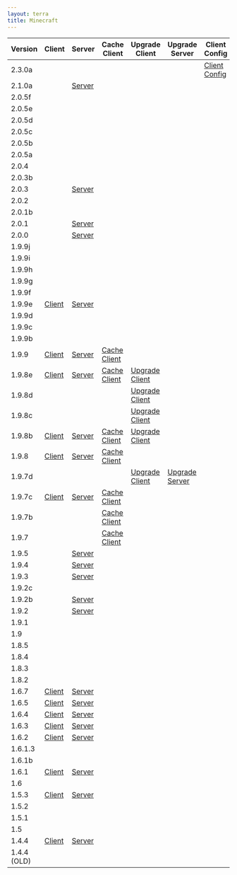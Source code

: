 ```yaml
---
layout: terra
title: Minecraft
---
```


| Version     | Client                                                                                                    | Server                                                                                                            | Cache Client                                                                                              | Upgrade Client                                                                                                                         | Upgrade Server                                                                                                                              | Client Config                                                                                                 | Server Config                                                                                                  |
|-------------|-----------------------------------------------------------------------------------------------------------|-------------------------------------------------------------------------------------------------------------------|-----------------------------------------------------------------------------------------------------------|----------------------------------------------------------------------------------------------------------------------------------------|---------------------------------------------------------------------------------------------------------------------------------------------|---------------------------------------------------------------------------------------------------------------|----------------------------------------------------------------------------------------------------------------|
| 2.3.0a      |                                                                                                           |                                                                                                                   |                                                                                                           |                                                                                                                                        |                                                                                                                                             | [Client Config](https://files.thorfusion.xyz/modpack-downloads/client-config/TerralizationModcore-2.3.0a.zip) | [Server Config](https://files.thorfusion.xyz/modpack-downloads/server-config/TerralizationModcore-s2.3.0a.zip) |
| 2.1.0a      |                                                                                                           | [Server](https://files.thorfusion.xyz/modpack-downloads/server/terralization%202.1.0a%20server.zip)               |                                                                                                           |                                                                                                                                        |                                                                                                                                             |                                                                                                               |                                                                                                                |
| 2.0.5f      |                                                                                                           |                                                                                                                   |                                                                                                           |                                                                                                                                        |                                                                                                                                             |                                                                                                               |                                                                                                                |
| 2.0.5e      |                                                                                                           |                                                                                                                   |                                                                                                           |                                                                                                                                        |                                                                                                                                             |                                                                                                               |                                                                                                                |
| 2.0.5d      |                                                                                                           |                                                                                                                   |                                                                                                           |                                                                                                                                        |                                                                                                                                             |                                                                                                               |                                                                                                                |
| 2.0.5c      |                                                                                                           |                                                                                                                   |                                                                                                           |                                                                                                                                        |                                                                                                                                             |                                                                                                               |                                                                                                                |
| 2.0.5b      |                                                                                                           |                                                                                                                   |                                                                                                           |                                                                                                                                        |                                                                                                                                             |                                                                                                               |                                                                                                                |
| 2.0.5a      |                                                                                                           |                                                                                                                   |                                                                                                           |                                                                                                                                        |                                                                                                                                             |                                                                                                               |                                                                                                                |
| 2.0.4       |                                                                                                           |                                                                                                                   |                                                                                                           |                                                                                                                                        |                                                                                                                                             |                                                                                                               |                                                                                                                |
| 2.0.3b      |                                                                                                           |                                                                                                                   |                                                                                                           |                                                                                                                                        |                                                                                                                                             |                                                                                                               |                                                                                                                |
| 2.0.3       |                                                                                                           | [Server](https://files.thorfusion.xyz/modpack-downloads/server/terralization%202.0.3%20-%20server.7z)             |                                                                                                           |                                                                                                                                        |                                                                                                                                             |                                                                                                               |                                                                                                                |
| 2.0.2       |                                                                                                           |                                                                                                                   |                                                                                                           |                                                                                                                                        |                                                                                                                                             |                                                                                                               |                                                                                                                |
| 2.0.1b      |                                                                                                           |                                                                                                                   |                                                                                                           |                                                                                                                                        |                                                                                                                                             |                                                                                                               |                                                                                                                |
| 2.0.1       |                                                                                                           | [Server](https://files.thorfusion.xyz/modpack-downloads/server/terralization%202.0%20and%202.0.1%20-%20server.7z) |                                                                                                           |                                                                                                                                        |                                                                                                                                             |                                                                                                               |                                                                                                                |
| 2.0.0       |                                                                                                           | [Server](https://files.thorfusion.xyz/modpack-downloads/server/terralization%202.0%20and%202.0.1%20-%20server.7z) |                                                                                                           |                                                                                                                                        |                                                                                                                                             |                                                                                                               |                                                                                                                |
| 1.9.9j      |                                                                                                           |                                                                                                                   |                                                                                                           |                                                                                                                                        |                                                                                                                                             |                                                                                                               |                                                                                                                |
| 1.9.9i      |                                                                                                           |                                                                                                                   |                                                                                                           |                                                                                                                                        |                                                                                                                                             |                                                                                                               |                                                                                                                |
| 1.9.9h      |                                                                                                           |                                                                                                                   |                                                                                                           |                                                                                                                                        |                                                                                                                                             |                                                                                                               |                                                                                                                |
| 1.9.9g      |                                                                                                           |                                                                                                                   |                                                                                                           |                                                                                                                                        |                                                                                                                                             |                                                                                                               |                                                                                                                |
| 1.9.9f      |                                                                                                           |                                                                                                                   |                                                                                                           |                                                                                                                                        |                                                                                                                                             |                                                                                                               |                                                                                                                |
| 1.9.9e      | [Client](https://files.thorfusion.xyz/modpack-downloads/client/Terralization%201.9.9e%20Client.zip)       | [Server](https://files.thorfusion.xyz/modpack-downloads/server/Terralization%201.9.9e%20Server.zip)               |                                                                                                           |                                                                                                                                        |                                                                                                                                             |                                                                                                               |                                                                                                                |
| 1.9.9d      |                                                                                                           |                                                                                                                   |                                                                                                           |                                                                                                                                        |                                                                                                                                             |                                                                                                               |                                                                                                                |
| 1.9.9c      |                                                                                                           |                                                                                                                   |                                                                                                           |                                                                                                                                        |                                                                                                                                             |                                                                                                               |                                                                                                                |
| 1.9.9b      |                                                                                                           |                                                                                                                   |                                                                                                           |                                                                                                                                        |                                                                                                                                             |                                                                                                               |                                                                                                                |
| 1.9.9       | [Client](https://files.thorfusion.xyz/modpack-downloads/client/Terralization%201.9.9%20Client.zip)        | [Server](https://files.thorfusion.xyz/modpack-downloads/server/Terralization%201.9.9%20Server.zip)                | [Cache Client](https://files.thorfusion.xyz/modpack-downloads/cache/Terralization%201.9.9%20Cache.zip)    |                                                                                                                                        |                                                                                                                                             |                                                                                                               |                                                                                                                |
| 1.9.8e      | [Client](https://files.thorfusion.xyz/modpack-downloads/client/Terralization%201.9.8e%20Client.zip)       | [Server](https://files.thorfusion.xyz/modpack-downloads/server/Terralization%201.9.8e%20server.zip)               | [Cache Client](https://files.thorfusion.xyz/modpack-downloads/cache/Terralization%201.9.8e%20Cache.zip)   | [Upgrade Client](https://files.thorfusion.xyz/modpack-downloads/upgrade/Terralization%201.9.8e%20Upgrade.zip)                          |                                                                                                                                             |                                                                                                               |                                                                                                                |
| 1.9.8d      |                                                                                                           |                                                                                                                   |                                                                                                           | [Upgrade Client](https://files.thorfusion.xyz/modpack-downloads/upgrade/Terralization%201.9.8d%20Upgrade.zip)                          |                                                                                                                                             |                                                                                                               |                                                                                                                |
| 1.9.8c      |                                                                                                           |                                                                                                                   |                                                                                                           | [Upgrade Client](https://files.thorfusion.xyz/modpack-downloads/upgrade/Terralization%201.9.8c%20Upgrade.zip)                          |                                                                                                                                             |                                                                                                               |                                                                                                                |
| 1.9.8b      | [Client](https://files.thorfusion.xyz/modpack-downloads/client/Terralization%201.9.8b%20client.zip)       | [Server](https://files.thorfusion.xyz/modpack-downloads/server/Terralization%201.9.8b%20server.zip)               | [Cache Client](https://files.thorfusion.xyz/modpack-downloads/cache/Terralization%201.9.8b%20cache.zip)   | [Upgrade Client](https://files.thorfusion.xyz/modpack-downloads/upgrade/Terralization%201.9.8b%20Upgrade.zip)                          |                                                                                                                                             |                                                                                                               |                                                                                                                |
| 1.9.8       | [Client](https://files.thorfusion.xyz/modpack-downloads/client/Terralization%201.9.8%20client.zip)        | [Server](https://files.thorfusion.xyz/modpack-downloads/server/Terralization%201.9.8%20server.zip)                | [Cache Client](https://files.thorfusion.xyz/modpack-downloads/cache/Terralization%201.9.8%20cache.zip)    |                                                                                                                                        |                                                                                                                                             |                                                                                                               |                                                                                                                |
| 1.9.7d      |                                                                                                           |                                                                                                                   |                                                                                                           | [Upgrade Client](https://files.thorfusion.xyz/modpack-downloads/upgrade/Terralization%201.9.7d%20upgrade%20pack%20from%201.9.7c.zip)   | [Upgrade Server](https://files.thorfusion.xyz/modpack-downloads/upgrade-server/Terralization%201.9.7d%20upgrade%20pack%20from%201.9.7c.zip) |                                                                                                               |                                                                                                                |
| 1.9.7c      | [Client](https://files.thorfusion.xyz/modpack-downloads/client/Terralization%201.9.7c%20Game%20files.zip) | [Server](https://files.thorfusion.xyz/modpack-downloads/server/Terralization%201.9.7c%20Server.zip)               | [Cache Client](https://files.thorfusion.xyz/modpack-downloads/cache/Terralization%201.9.7a-c%20Cache.zip) |                                                                                                                                        |                                                                                                                                             |                                                                                                               |                                                                                                                |
| 1.9.7b      |                                                                                                           |                                                                                                                   | [Cache Client](https://files.thorfusion.xyz/modpack-downloads/cache/Terralization%201.9.7a-c%20Cache.zip) |                                                                                                                                        |                                                                                                                                             |                                                                                                               |                                                                                                                |
| 1.9.7       |                                                                                                           |                                                                                                                   | [Cache Client](https://files.thorfusion.xyz/modpack-downloads/cache/Terralization%201.9.7a-c%20Cache.zip) |                                                                                                                                        |                                                                                                                                             |                                                                                                               |                                                                                                                |
| 1.9.5       |                                                                                                           | [Server](https://files.thorfusion.xyz/modpack-downloads/server/Terralization%201.9.5%20Server.zip)                |                                                                                                           |                                                                                                                                        |                                                                                                                                             |                                                                                                               |                                                                                                                |
| 1.9.4       |                                                                                                           | [Server](https://files.thorfusion.xyz/modpack-downloads/server/Terralization%201.9.4%20Server.zip)                |                                                                                                           |                                                                                                                                        |                                                                                                                                             |                                                                                                               |                                                                                                                |
| 1.9.3       |                                                                                                           | [Server](https://files.thorfusion.xyz/modpack-downloads/server/Terralization%201.9.3%20Server.zip)                |                                                                                                           |                                                                                                                                        |                                                                                                                                             |                                                                                                               |                                                                                                                |
| 1.9.2c      |                                                                                                           |                                                                                                                   |                                                                                                           |                                                                                                                                        |                                                                                                                                             |                                                                                                               |                                                                                                                |
| 1.9.2b      |                                                                                                           | [Server](https://files.thorfusion.xyz/modpack-downloads/server/Terralization%201.9.2b%20Server.zip)               |                                                                                                           |                                                                                                                                        |                                                                                                                                             |                                                                                                               |                                                                                                                |
| 1.9.2       |                                                                                                           | [Server](https://files.thorfusion.xyz/modpack-downloads/server/Terralization%201.9.2%20Server.zip)                |                                                                                                           |                                                                                                                                        |                                                                                                                                             |                                                                                                               |                                                                                                                |
| 1.9.1       |                                                                                                           |                                                                                                                   |                                                                                                           |                                                                                                                                        |                                                                                                                                             |                                                                                                               |                                                                                                                |
| 1.9         |                                                                                                           |                                                                                                                   |                                                                                                           |                                                                                                                                        |                                                                                                                                             |                                                                                                               |                                                                                                                |
| 1.8.5       |                                                                                                           |                                                                                                                   |                                                                                                           |                                                                                                                                        |                                                                                                                                             |                                                                                                               |                                                                                                                |
| 1.8.4       |                                                                                                           |                                                                                                                   |                                                                                                           |                                                                                                                                        |                                                                                                                                             |                                                                                                               |                                                                                                                |
| 1.8.3       |                                                                                                           |                                                                                                                   |                                                                                                           |                                                                                                                                        |                                                                                                                                             |                                                                                                               |                                                                                                                |
| 1.8.2       |                                                                                                           |                                                                                                                   |                                                                                                           |                                                                                                                                        |                                                                                                                                             |                                                                                                               |                                                                                                                |
| 1.6.7       | [Client](https://files.thorfusion.xyz/modpack-downloads/client/Terralization%201.6.7.zip)                 | [Server](https://files.thorfusion.xyz/modpack-downloads/server/Terralization%201.6.7%20Server.zip)                |                                                                                                           |                                                                                                                                        |                                                                                                                                             |                                                                                                               |                                                                                                                |
| 1.6.5       | [Client](https://files.thorfusion.xyz/modpack-downloads/client/Terralization%201.6.5.zip)                 | [Server](https://files.thorfusion.xyz/modpack-downloads/server/Terralization%201.6.5%20Server.zip)                |                                                                                                           |                                                                                                                                        |                                                                                                                                             |                                                                                                               |                                                                                                                |
| 1.6.4       | [Client](https://files.thorfusion.xyz/modpack-downloads/client/Terralization%201.6.4.zip)                 | [Server](https://files.thorfusion.xyz/modpack-downloads/server/Terralization%201.6.4%20Server.zip)                |                                                                                                           |                                                                                                                                        |                                                                                                                                             |                                                                                                               |                                                                                                                |
| 1.6.3       | [Client](https://files.thorfusion.xyz/modpack-downloads/client/Terralization%201.6.3.zip)                 | [Server](https://files.thorfusion.xyz/modpack-downloads/server/Terralization%201.6.3%20Server.zip)                |                                                                                                           |                                                                                                                                        |                                                                                                                                             |                                                                                                               |                                                                                                                |
| 1.6.2       | [Client](https://files.thorfusion.xyz/modpack-downloads/client/Terralization%201.6.2.zip)                 | [Server](https://files.thorfusion.xyz/modpack-downloads/server/Terralization%201.6.2%20Server.zip)                |                                                                                                           |                                                                                                                                        |                                                                                                                                             |                                                                                                               |                                                                                                                |
| 1.6.1.3     |                                                                                                           |                                                                                                                   |                                                                                                           |                                                                                                                                        |                                                                                                                                             |                                                                                                               |                                                                                                                |
| 1.6.1b      |                                                                                                           |                                                                                                                   |                                                                                                           |                                                                                                                                        |                                                                                                                                             |                                                                                                               |                                                                                                                |
| 1.6.1       | [Client](https://files.thorfusion.xyz/modpack-downloads/client/Terralization%201.6.1.zip)                 | [Server](https://files.thorfusion.xyz/modpack-downloads/server/Terralization%201.6.1%20Server.zip)                |                                                                                                           |                                                                                                                                        |                                                                                                                                             |                                                                                                               |                                                                                                                |
| 1.6         |                                                                                                           |                                                                                                                   |                                                                                                           |                                                                                                                                        |                                                                                                                                             |                                                                                                               |                                                                                                                |
| 1.5.3       | [Client](https://files.thorfusion.xyz/modpack-downloads/client/Terralization%201.5.3.zip)                 | [Server](https://files.thorfusion.xyz/modpack-downloads/server/Terralization%201.5.3%20Server.zip)                |                                                                                                           |                                                                                                                                        |                                                                                                                                             |                                                                                                               |                                                                                                                |
| 1.5.2       |                                                                                                           |                                                                                                                   |                                                                                                           |                                                                                                                                        |                                                                                                                                             |                                                                                                               |                                                                                                                |
| 1.5.1       |                                                                                                           |                                                                                                                   |                                                                                                           |                                                                                                                                        |                                                                                                                                             |                                                                                                               |                                                                                                                |
| 1.5         |                                                                                                           |                                                                                                                   |                                                                                                           |                                                                                                                                        |                                                                                                                                             |                                                                                                               |                                                                                                                |
| 1.4.4       | [Client](https://files.thorfusion.xyz/modpack-downloads/client/Poldencraft%201.4.4.zip)                   | [Server](https://files.thorfusion.xyz/modpack-downloads/server/Poldencraft%201.4.4%20Server.zip)                  |                                                                                                           |                                                                                                                                        |                                                                                                                                             |                                                                                                               |                                                                                                                |
| 1.4.4 (OLD) |                                                                                                           |                                                                                                                   |                                                                                                           |                                                                                                                                        |                                                                                                                                             |                                                                                                               |                                                                                                                |